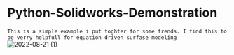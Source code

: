 ﻿# Python-Solidworks-Demonstration
```This is a simple example i put toghter for some frends. I find this to be verry helpfull for equation driven surfase modeling```
![2022-08-21 (1)](https://user-images.githubusercontent.com/80770419/185813994-f8984436-fe2e-41ed-ad39-1533a28fead7.png)
